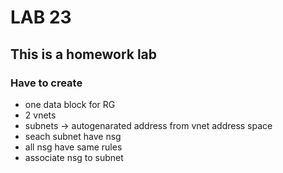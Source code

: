# LAB 23

## This is a homework lab

### Have to create 

- one data block for RG
- 2 vnets
- subnets -> autogenarated address from vnet address space
- seach subnet have nsg
- all nsg have same rules
- associate nsg to subnet